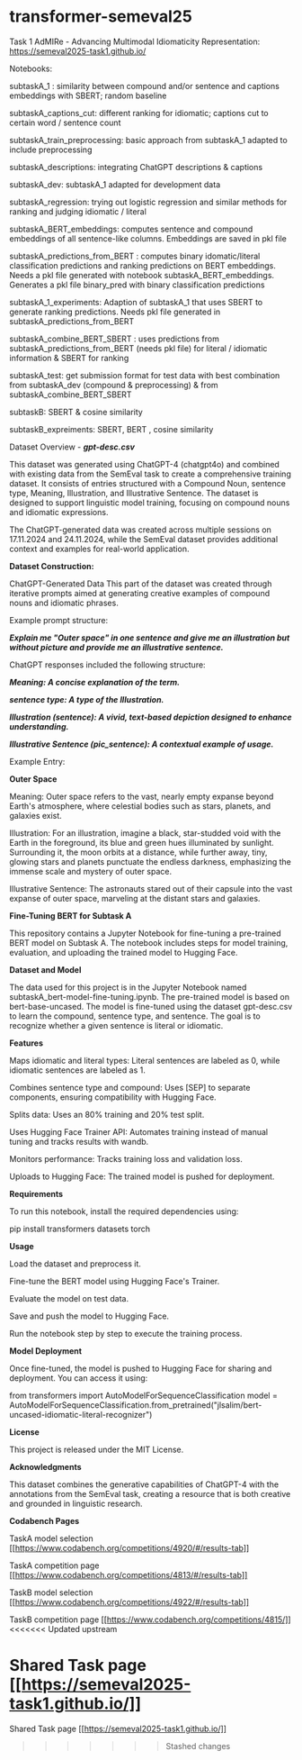 # transformer-semeval25

Task 1
AdMIRe - Advancing Multimodal Idiomaticity Representation:
https://semeval2025-task1.github.io/


Notebooks:

subtaskA_1 : similarity between compound and/or sentence and captions embeddings with SBERT; random baseline

subtaskA_captions_cut: different ranking for idiomatic; captions cut to certain word / sentence count

subtaskA_train_preprocessing: basic approach from subtaskA_1 adapted to include preprocessing

subtaskA_descriptions: integrating ChatGPT descriptions & captions

subtaskA_dev: subtaskA_1 adapted for development data

subtaskA_regression: trying out logistic regression and similar methods for ranking and judging idiomatic / literal

subtaskA_BERT_embeddings: computes sentence and compound embeddings of all sentence-like columns. Embeddings are saved in pkl file

subtaskA_predictions_from_BERT : computes binary idomatic/literal classification predictions and ranking predictions on BERT embeddings. Needs a pkl file generated with notebook subtaskA_BERT_embeddings. Generates a pkl file binary_pred with binary classification predictions

subtaskA_1_experiments: Adaption of subtaskA_1 that uses SBERT to generate ranking predictions. Needs pkl file generated in subtaskA_predictions_from_BERT 

subtaskA_combine_BERT_SBERT : uses predictions from subtaskA_predictions_from_BERT (needs pkl file) for literal / idiomatic information & SBERT for ranking

subtaskA_test: get submission format for test data with best combination from subtaskA_dev (compound & preprocessing) & from subtaskA_combine_BERT_SBERT

subtaskB: SBERT & cosine similarity

subtaskB_expreiments: SBERT, BERT , cosine similarity 

Dataset Overview - **_gpt-desc.csv_**


This dataset was generated using ChatGPT-4 (chatgpt4o) and combined with existing data from the SemEval task to create a comprehensive training dataset. It consists of entries structured with a Compound Noun, sentence type, Meaning, Illustration, and Illustrative Sentence. The dataset is designed to support linguistic model training, focusing on compound nouns and idiomatic expressions.


The ChatGPT-generated data was created across multiple sessions on 17.11.2024 and 24.11.2024, while the SemEval dataset provides additional context and examples for real-world application.

**Dataset Construction:**

ChatGPT-Generated Data
This part of the dataset was created through iterative prompts aimed at generating creative examples of compound nouns and idiomatic phrases.

Example prompt structure:


_**Explain me "Outer space" in one sentence and give me an illustration but without picture and provide me an illustrative sentence.**_


ChatGPT responses included the following structure:


_**Meaning: A concise explanation of the term.**_


_**sentence type: A type of the Illustration.**_


_**Illustration (sentence): A vivid, text-based depiction designed to enhance understanding.**_


_**Illustrative Sentence (pic_sentence): A contextual example of usage.**_


Example Entry:


**Outer Space**

Meaning: Outer space refers to the vast, nearly empty expanse beyond Earth's atmosphere, where celestial bodies such as stars, planets, and galaxies exist.


Illustration: For an illustration, imagine a black, star-studded void with the Earth in the foreground, its blue and green hues illuminated by sunlight. Surrounding it, the moon orbits at a distance, while further away, tiny, glowing stars and planets punctuate the endless darkness, emphasizing the immense scale and mystery of outer space.


Illustrative Sentence: The astronauts stared out of their capsule into the vast expanse of outer space, marveling at the distant stars and galaxies.




**Fine-Tuning BERT for Subtask A**

This repository contains a Jupyter Notebook for fine-tuning a pre-trained BERT model on Subtask A. The notebook includes steps for model training, evaluation, and uploading the trained model to Hugging Face.


**Dataset and Model**

The data used for this project is in the Jupyter Notebook named subtaskA_bert-model-fine-tuning.ipynb. The pre-trained model is based on bert-base-uncased. The model is fine-tuned using the dataset gpt-desc.csv to learn the compound, sentence type, and sentence. The goal is to recognize whether a given sentence is literal or idiomatic.


**Features**

Maps idiomatic and literal types: Literal sentences are labeled as 0, while idiomatic sentences are labeled as 1.

Combines sentence type and compound: Uses [SEP] to separate components, ensuring compatibility with Hugging Face.

Splits data: Uses an 80% training and 20% test split.

Uses Hugging Face Trainer API: Automates training instead of manual tuning and tracks results with wandb.

Monitors performance: Tracks training loss and validation loss.

Uploads to Hugging Face: The trained model is pushed for deployment.


**Requirements**

To run this notebook, install the required dependencies using:

pip install transformers datasets torch


**Usage**

Load the dataset and preprocess it.

Fine-tune the BERT model using Hugging Face's Trainer.

Evaluate the model on test data.

Save and push the model to Hugging Face.

Run the notebook step by step to execute the training process.


**Model Deployment**

Once fine-tuned, the model is pushed to Hugging Face for sharing and deployment. You can access it using:

from transformers import AutoModelForSequenceClassification
model = AutoModelForSequenceClassification.from_pretrained("jlsalim/bert-uncased-idiomatic-literal-recognizer")


**License**

This project is released under the MIT License.



**Acknowledgments**


This dataset combines the generative capabilities of ChatGPT-4 with the annotations from the SemEval task, creating a resource that is both creative and grounded in linguistic research.



**Codabench Pages**

TaskA model selection [[https://www.codabench.org/competitions/4920/#/results-tab]]

TaskA competition page [[https://www.codabench.org/competitions/4813/#/results-tab]]

TaskB model selection [[https://www.codabench.org/competitions/4922/#/results-tab]]

TaskB competition page [[https://www.codabench.org/competitions/4815/]]
<<<<<<< Updated upstream

Shared Task page [[https://semeval2025-task1.github.io/]]
=======
Shared Task page [[https://semeval2025-task1.github.io/]]
>>>>>>> Stashed changes
